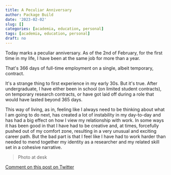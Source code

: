 ```yaml
---
title: A Peculiar Anniversary
author: Package Build
date: '2023-02-02'
slug: []
categories: [academia, education, personal]
tags: [academia, education, personal]
draft: no
---
```


Today marks a peculiar anniversary.
As of the 2nd of February, for the first time in my life, I have been at the same job for more than a year.

That's 366 days of full-time employment on a single, albeit temporary, contract.

It's a strange thing to first experience in my early 30s.
But it's true.
After undergraduate, I have either been in school (on limited student contracts), on temporary research contracts, or have got laid off during a role that would have lasted beyond 365 days.

This way of living, as in, feeling like I always need to be thinking about what I am going to do next, has created a lot of instability in my day-to-day and has had a big effect on how I view my relationship with work.
In some ways it has been good in that I have had to be creative and, at times, forcefully pushed out of my comfort zone, resulting in a very unusual and exciting career path.
But the bad part is that I feel like I have had to work harder than needed to mend together my identity as a researcher and my related skill set in a cohesive narrative.

> Photo at desk

[Comment on this post on Twitter]()